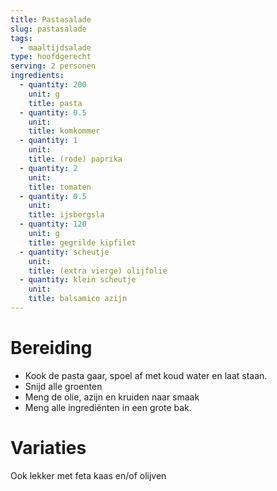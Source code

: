 ```yaml
---
title: Pastasalade
slug: pastasalade
tags: 
  - maaltijdsalade
type: hoofdgerecht
serving: 2 personen
ingredients:
  - quantity: 200
    unit: g
    title: pasta
  - quantity: 0.5
    unit: 
    title: komkommer
  - quantity: 1
    unit: 
    title: (rode) paprika
  - quantity: 2
    unit: 
    title: tomaten
  - quantity: 0.5
    unit: 
    title: ijsbergsla
  - quantity: 120 
    unit: g
    title: gegrilde kipfilet
  - quantity: scheutje
    unit:
    title: (extra vierge) olijfolie
  - quantity: klein scheutje
    unit: 
    title: balsamico azijn
---
```


# Bereiding
- Kook de pasta gaar, spoel af met koud water en laat staan. 
- Snijd alle groenten
- Meng de olie, azijn en kruiden naar smaak
- Meng alle ingrediënten in een grote bak.

# Variaties
Ook lekker met feta kaas en/of olijven
 